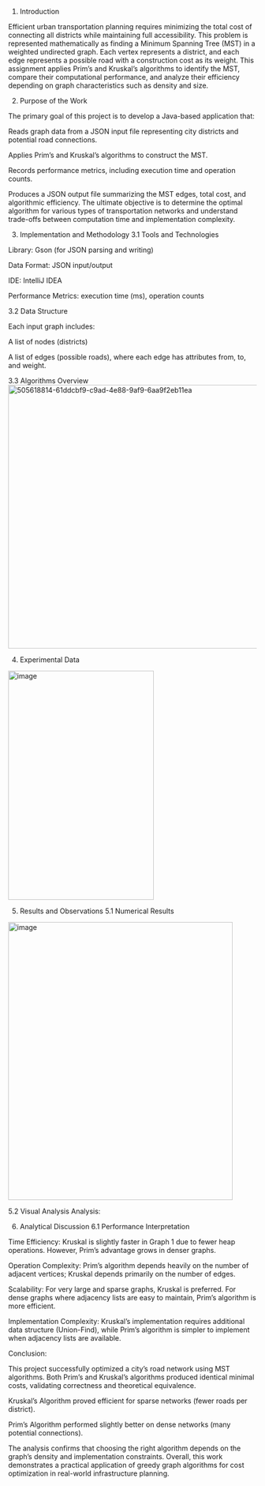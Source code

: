 1. Introduction

Efficient urban transportation planning requires minimizing the total cost of connecting all districts while maintaining full accessibility. This problem is represented mathematically as finding a Minimum Spanning Tree (MST) in a weighted undirected graph. Each vertex represents a district, and each edge represents a possible road with a construction cost as its weight.
This assignment applies Prim’s and Kruskal’s algorithms to identify the MST, compare their computational performance, and analyze their efficiency depending on graph characteristics such as density and size.

2. Purpose of the Work

The primary goal of this project is to develop a Java-based application that:

Reads graph data from a JSON input file representing city districts and potential road connections.

Applies Prim’s and Kruskal’s algorithms to construct the MST.

Records performance metrics, including execution time and operation counts.

Produces a JSON output file summarizing the MST edges, total cost, and algorithmic efficiency.
The ultimate objective is to determine the optimal algorithm for various types of transportation networks and understand trade-offs between computation time and implementation complexity.

3. Implementation and Methodology
3.1 Tools and Technologies


Library: Gson (for JSON parsing and writing)

Data Format: JSON input/output

IDE: IntelliJ IDEA

Performance Metrics: execution time (ms), operation counts

3.2 Data Structure

Each input graph includes:

A list of nodes (districts)

A list of edges (possible roads), where each edge has attributes from, to, and weight.

3.3 Algorithms Overview
<img width="955" height="534" alt="505618814-61ddcbf9-c9ad-4e88-9af9-6aa9f2eb11ea" src="https://github.com/user-attachments/assets/8d97cb23-e3d4-4aaf-9c0f-834fc44974a8" />


4. Experimental Data

<img width="295" height="464" alt="image" src="https://github.com/user-attachments/assets/c2acdcd7-6cf7-4421-aedb-db53081b499c" />


5. Results and Observations
5.1 Numerical Results
<img width="455" height="563" alt="image" src="https://github.com/user-attachments/assets/1f730fec-af9f-411a-a0e7-f2d4db405099" />


5.2 Visual Analysis
Analysis:


6. Analytical Discussion
6.1 Performance Interpretation

Time Efficiency:
Kruskal is slightly faster in Graph 1 due to fewer heap operations. However, Prim’s advantage grows in denser graphs.

Operation Complexity:
Prim’s algorithm depends heavily on the number of adjacent vertices; Kruskal depends primarily on the number of edges.

Scalability:
For very large and sparse graphs, Kruskal is preferred. For dense graphs where adjacency lists are easy to maintain, Prim’s algorithm is more efficient.

Implementation Complexity:
Kruskal’s implementation requires additional data structure (Union-Find), while Prim’s algorithm is simpler to implement when adjacency lists are available.


Conclusion:

This project successfully optimized a city’s road network using MST algorithms.
Both Prim’s and Kruskal’s algorithms produced identical minimal costs, validating correctness and theoretical equivalence.

Kruskal’s Algorithm proved efficient for sparse networks (fewer roads per district).

Prim’s Algorithm performed slightly better on dense networks (many potential connections).

The analysis confirms that choosing the right algorithm depends on the graph’s density and implementation constraints.
Overall, this work demonstrates a practical application of greedy graph algorithms for cost optimization in real-world infrastructure planning.
